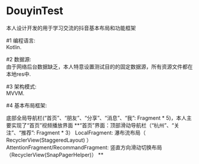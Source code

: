 # DouyinTest
本人设计开发的用于学习交流的抖音基本布局和功能框架

#1 编程语言:   
   Kotlin. 

#2 数据源:   
   由于网络后台数据缺乏，本人特意设置测试目的的固定数据源，所有资源文件都在本地res中. 

#3 架构模式:   
   MVVM. 

#4 基本布局框架:   
  
   底部全局导航栏(“首页”、“朋友”、“分享”、“消息”、“我”: Fragment * 5)，本人主要实现了“首页”视频播放界面
    **“首页”界面：顶部滑动导航栏（“杭州”、“关注”、“推荐”: Fragment * 3）
                 LocalFragment: 瀑布流布局（ RecyclerView(StaggeredLayout) ） 
                 AttentionFragment/RecommandFragment: 竖直方向滑动切换布局（RecyclerView(SnapPagerHelper)）
    **

